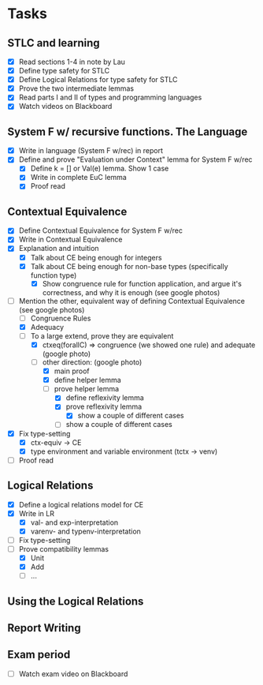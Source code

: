 # Tasks

## STLC and learning
- [x] Read sections 1-4 in note by Lau
- [x] Define type safety for STLC
- [x] Define Logical Relations for type safety for STLC
- [x] Prove the two intermediate lemmas
- [x] Read parts I and II of types and programming languages
- [x] Watch videos on Blackboard

## System F w/ recursive functions. The Language
- [x] Write in language (System F w/rec) in report
- [x] Define and prove "Evaluation under Context" lemma for System F w/rec
  - [x] Define k = [] or Val(e) lemma. Show 1 case
  - [x] Write in complete EuC lemma
  - [x] Proof read

## Contextual Equivalence
- [x] Define Contextual Equivalence for System F w/rec
- [x] Write in Contextual Equivalence
- [x] Explanation and intuition
  - [x] Talk about CE being enough for integers
  - [x] Talk about CE being enough for non-base types (specifically function type)
    - [x] Show congruence rule for function application, and argue it's correctness, and why it is enough (see google photos)
- [ ] Mention the other, equivalent way of defining Contextual Equivalence (see google photos)
  - [ ] Congruence Rules
  - [x] Adequacy
  - [ ] To a large extend, prove they are equivalent
    - [x] ctxeq(forallC) => congruence (we showed one rule) and adequate (google photo)
    - [ ] other direction: (google photo)
      - [x] main proof
      - [x] define helper lemma
      - [ ] prove helper lemma
        - [x] define reflexivity lemma
        - [x] prove reflexivity lemma
          - [x] show a couple of different cases
        - [ ] show a couple of different cases
- [x] Fix type-setting
  - [x] ctx-equiv -> CE
  - [x] type environment and variable environment (tctx -> venv)
- [ ] Proof read

## Logical Relations
- [x] Define a logical relations model for CE
- [x] Write in LR
  - [x] val- and exp-interpretation
  - [x] varenv- and typenv-interpretation
- [ ] Fix type-setting
- [ ] Prove compatibility lemmas
  - [x] Unit
  - [x] Add
  - [ ] ...

## Using the Logical Relations


## Report Writing


## Exam period
- [ ] Watch exam video on Blackboard